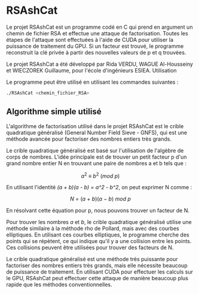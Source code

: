 # RSAshCat

Le projet RSAshCat est un programme codé en C qui prend en argument un chemin de fichier RSA et effectue une attaque de factorisation. Toutes les étapes de l'attaque sont effectuées à l'aide de CUDA pour utiliser la puissance de traitement du GPU. Si un facteur est trouvé, le programme reconstruit la clé privée à partir des nouvelles valeurs de p et q trouvées.

Le projet RSAshCat a été développé par Rida VERDU, WAGUE Al-Housseiny et WIECZOREK Guillaume, pour l'école d'ingénieurs ESIEA.
Utilisation

Le programme peut être utilisé en utilisant les commandes suivantes :

```bash
./RSAshCat <chemin_fichier_RSA>
```

## Algorithme simple utilisé

L'algorithme de factorisation utilisé dans le projet RSAshCat est le crible quadratique généralisé (General Number Field Sieve - GNFS), qui est une méthode avancée pour factoriser des nombres entiers très grands.

Le crible quadratique généralisé est basé sur l'utilisation de l'algèbre de corps de nombres. L'idée principale est de trouver un petit facteur p d'un grand nombre entier N en trouvant une paire de nombres a et b tels que :

$$a^2\ ≡\ b^2\ (mod\ p)$$

En utilisant l'identité *(a + b)(a - b) = a^2 - b^2*, on peut exprimer N comme :

$$N\ =\ (a\ +\ b)(a\ -\ b)\ mod\ p$$

En résolvant cette équation pour p, nous pouvons trouver un facteur de N.

Pour trouver les nombres <i>a</i> et <i>b</i>, le crible quadratique généralisé utilise une méthode similaire à la méthode rho de Pollard, mais avec des courbes elliptiques. En utilisant ces courbes elliptiques, le programme cherche des points qui se répètent, ce qui indique qu'il y a une collision entre les points. Ces collisions peuvent être utilisées pour trouver des facteurs de N.

Le crible quadratique généralisé est une méthode très puissante pour factoriser des nombres entiers très grands, mais elle nécessite beaucoup de puissance de traitement. En utilisant CUDA pour effectuer les calculs sur le GPU, RSAshCat peut effectuer cette attaque de manière beaucoup plus rapide que les méthodes conventionnelles.